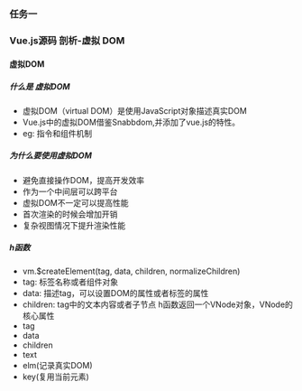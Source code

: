 ## 
### 任务一

### Vue.js源码 剖析-虚拟 DOM
#### 虚拟DOM

##### 什么是 虚拟DOM
- 虚拟DOM（virtual DOM）是使用JavaScript对象描述真实DOM
- Vue.js中的虚拟DOM借鉴Snabbdom,并添加了vue.js的特性。
 - eg: 指令和组件机制

#####  为什么要使用虚拟DOM
- 避免直接操作DOM，提高开发效率
- 作为一个中间层可以跨平台
- 虚拟DOM不一定可以提高性能
 - 首次渲染的时候会增加开销
 - 复杂视图情况下提升渲染性能
##### h函数
- vm.$createElement(tag, data, children, normalizeChildren)
 - tag: 标签名称或者组件对象
 - data: 描述tag，可以设置DOM的属性或者标签的属性
 - children: tag中的文本内容或者子节点
 h函数返回一个VNode对象，VNode的核心属性
 - tag
 - data
 - children
 - text
 - elm(记录真实DOM)
 - key(复用当前元素)